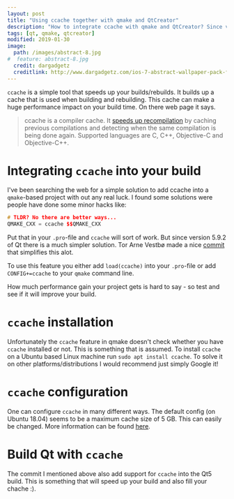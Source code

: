 ```yaml
---
layout: post
title: "Using ccache together with qmake and QtCreator"
description: "How to integrate ccache with qmake and QtCreator? Since version 5.9.2 there is a really simple way."
tags: [qt, qmake, qtcreator]
modified: 2019-01-30
image:
  path: /images/abstract-8.jpg
#  feature: abstract-8.jpg
  credit: dargadgetz
  creditlink: http://www.dargadgetz.com/ios-7-abstract-wallpaper-pack-for-iphone-5-and-ipod-touch-retina/
---
```


`ccache` is a simple tool that speeds up your builds/rebuilds. It builds up a cache that is used when building and rebuilding. This cache can make a huge performance impact on your build time. On there web page it says.

>  ccache is a compiler cache. It [speeds up recompilation](https://ccache.samba.org/performance.html) by caching previous compilations and detecting when the same compilation is being done again. Supported languages are C, C++, Objective-C and Objective-C++.

# Integrating `ccache` into your build
I've been searching the web for a simple solution to add ccache into a `qmake`-based project with out any real luck. I found some solutions were people have done some minor hacks like:
```cpp
# TLDR? No there are better ways...
QMAKE_CXX = ccache $$QMAKE_CXX
```
Put that in your `.pro`-file and `ccache` will sort of work. But since version 5.9.2 of Qt there is a much simpler solution. Tor Arne Vestbø made a nice [commit](https://github.com/qt/qtbase/commit/d64940891dffcb951f4b76426490cbc94fb4aba7) that simplifies this alot.

To use this feature you either add `load(ccache)` into your `.pro`-file or add `CONFIG+=ccache` to your `qmake` command line.

How much performance gain your project gets is hard to say - so test and see if it will improve your build.

# `ccache` installation
Unfortunately the `ccache` feature in qmake doesn't check whether you have `ccache` installed or not. This is something that is assumed. To install `ccache` on a Ubuntu based Linux machine run `sudo apt install ccache`. To solve it on other platforms/distributions I would recommend just simply Google it!   

# `ccache` configuration
One can configure `ccache` in many different ways. The default config (on Ubuntu 18.04) seems to be a maximum cache size of 5 GB. This can easily be changed. More information can be found [here](https://ccache.samba.org/manual/latest.html).

# Build Qt with `ccache`
The commit I mentioned above also add support for `ccache` into the Qt5 build. This is something that will speed up your build and also fill your chache :).
